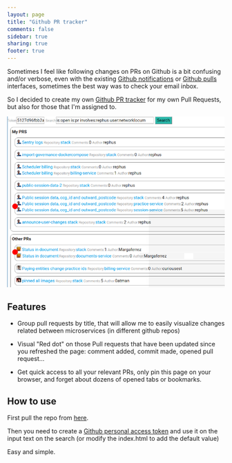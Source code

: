 ```yaml
---
layout: page
title: "Github PR tracker"
comments: false
sidebar: true
sharing: true
footer: true
---
```


Sometimes I feel like following changes on PRs on Github is a bit confusing and/or verbose, even with the existing [Github notifications](https://github.com/notifications)
 or [Github pulls](https://github.com/pulls) interfaces, sometimes the best way was to check your email inbox.

So I decided to create my own [Github PR tracker](https://github.com/rephus/Github-PR-tracker)
for my own Pull Requests, but also for those that I'm assigned to.

![github pr tracker](/images/posts/2017-03-27-github-pr-tracker/screen.png)

## Features

* Group pull requests by title, that will allow me to easily visualize changes related between microservices (in different github repos)

* Visual "Red dot" on those Pull requests that have been updated since you refreshed the page:
comment added, commit made, opened pull request...

* Get quick access to all your relevant PRs, only pin this page on your browser,
and forget about dozens of opened tabs or bookmarks.

## How to use

First pull the repo from [here](https://github.com/rephus/Github-PR-tracker).

Then you need to create a
[Github personal access token](https://github.com/settings/tokens)
and use it on the input text on the search (or modify the index.html to add the default value)

Easy and simple.
